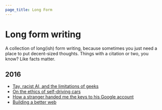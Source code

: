 ```yaml
---
page_title: Long Form
---
```


# Long form writing

A collection of long(ish) form writing, because sometimes you just need a place to put decent-sized thoughts. Things with a citation or two, you know? Like facts matter.

## 2016
* [Tay, racist AI, and the limitations of geeks](2016/tay.md)
* [On the ethics of self-driving cars](2016/self-driving-cars.md)
* [How a stranger handed me the keys to his Google account](2016/wipe-your-devices)
* [Building a better web](2016/better-web)
